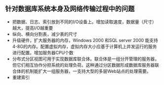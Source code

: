 ## 针对数据库系统本身及网络传输过程中的问题

* 把数据、日志、索引放到不同的I/O设备上。增加读取速度，数据量（尺寸）越大，提高I/O越重要
* 纵向、横向分割表，减少表的尺寸
* 升级硬件，扩大服务器的内存，Windows 2000 和SQL server 2000 能支持4-8G的内存。配置虚拟内存，虚拟内存大小应基于计算机上并发运行的服务进行配置。增加服务器CPU个数
* 分布式分区视图可用于实现数据库联合体。联合体是一组分开管理的服务器，但它们相互协作分担系统的处理负荷。这种通过分区数据形成数据库服务器联合体的机制能扩大一组服务器，一支持大型的多层Web站点的处理需要。
* 重建索引 

